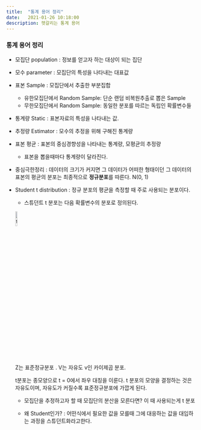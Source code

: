 ```yaml
---
title:  "통계 용어 정리"
date:   2021-01-26 10:18:00
description: 헷갈리는 통계 용어 
---
```



### 통계 용어 정리

+ 모집단 population : 정보를 얻고자 하는 대상이 되는 집단

+ 모수 parameter : 모집단의 특성을 나타내는 대표값

+ 표본 Sample : 모집단에서 추출한 부분집합

   - 유한모집단에서 Random Sample: 단순 랜덤 비복원추출로 뽑은 Sample
   - 무한모집단에서 Random Sample: 동일한 분포를 따르는 독립인 확률변수들

+ 통계량 Static : 표본자료의 특성을 나타내는 값.

+ 추정량 Estimator : 모수의 추정을 위해 구해진 통계량

+ 표본 평균 : 표본의 중심경향성을 나타내는 통계량, 모평균의 추정량

  - 표본을 뽑을때마다 통계량이 달라진다. 
  
+ 중심극한정리 : 데이터의 크기가 커지면 그 데이터가 어떠한 형태이던 그 데이터의 표본의 평균의 분포는 최종적으로 **정규분포**를 따른다. N(0, 1)


+ Student t distribution : 정규 분포의 평균을 측정할 때 주로 사용되는 분포이다.

   - 스튜던트 t 분포는 다음 확률변수의 분포로 정의된다. 
   
   <img src="https://wikimedia.org/api/rest_v1/media/math/render/svg/a151edbf636a4b8dfa7f166541a55f3d31edb7bf" width="10%" height="10%" title="px(픽셀) 크기 설정" alt="t"></img>
   
   Z는 표준정규분포 . V는 자유도 v인 카이제곱 분포.
   
   t분포는 종모양으로 t = 0에서 좌우 대칭을 이룬다. t 분포의 모양을 결정하는 것은 자유도이며, 자유도가 커질수록 표준정규분포에 가깝게 된다.
   
   - 모집단을 추정하고자 할 때 모집단의 분산을 모른다면? 이 때 사용되는게 t 분포
   
   - 왜 Student인가? 
                  : 어떤식에서 필요한 값을 모를때 그에 대응하는 값을 대입하는 과정을 스튜던트화라고한다.
   
   
   
   
   
   
   
      
